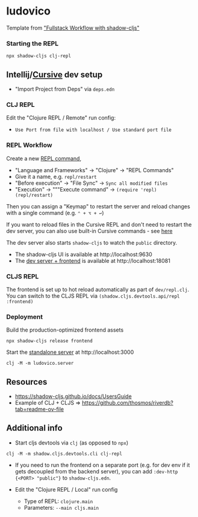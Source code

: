 # ludovico

Template from ["Fullstack Workflow with shadow-cljs"](
https://code.thheller.com/blog/shadow-cljs/2024/10/18/fullstack-cljs-workflow-with-shadow-cljs.html
)

### Starting the REPL

```shell
npx shadow-cljs clj-repl
```

## Intellij/[Cursive](https://cursive-ide.com) dev setup

- "Import Project from Deps" via `deps.edn`

### CLJ REPL

Edit the "Clojure REPL / Remote" run config:
- `Use Port from file with localhost / Use standard port file`

### REPL Workflow

Create a new [REPL command](https://cursive-ide.com/userguide/repl.html#repl-commands),
- "Language and Frameworks" -> "Clojure" -> "REPL Commands"
- Give it a name, e.g. `repl/restart`
- "Before execution" -> "File Sync" -> `Sync all modified files`
- "Execution" -> """Execute command" -> `(require 'repl) (repl/restart)`

Then you can assign a "Keymap" to restart the server and reload changes with a single command
(e.g. `⌃ + ⌥ + ↩`)

If you want to reload files in the Cursive REPL and don't need to restart the dev server,
you can also use built-in Cursive commands - see [here](https://cursive-ide.com/userguide/repl.html#interaction-with-the-editor)

The dev server also starts `shadow-cljs` to watch the `public` directory.

- The shadow-cljs UI is available at http://localhost:9630  
- The [dev server + frontend](./src/dev/repl.clj) is available at http://localhost:18081

### CLJS REPL

The frontend is set up to hot reload automatically as part of `dev/repl.clj`.
You can switch to the CLJS REPL via `(shadow.cljs.devtools.api/repl :frontend)`

### Deployment

Build the production-optimized frontend assets

```shell
npx shadow-cljs release frontend
```

Start the [standalone server](./src/main/ludovico/server.clj) 
at http://localhost:3000

```shell
clj -M -m ludovico.server
```

## Resources

- https://shadow-cljs.github.io/docs/UsersGuide
- Example of CLJ + CLJS => https://github.com/thosmos/riverdb?tab=readme-ov-file

## Additional info

- Start cljs devtools via `clj` (as opposed to `npx`)
```shell
clj -M -m shadow.cljs.devtools.cli clj-repl
```

- If you need to run the frontend on a separate port (e.g. for dev env if it gets decoupled from the backend server),
  you can add `:dev-http {<PORT> "public"}` to `shadow-cljs.edn`.

- Edit the "Clojure REPL / Local" run config
    - Type of REPL: `clojure.main`
    - Parameters: `--main cljs.main`
